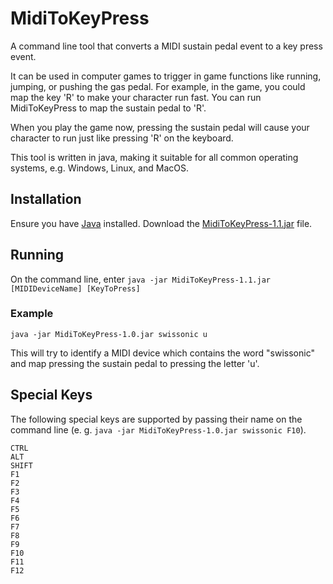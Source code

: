 # MidiToKeyPress
A command line tool that converts a MIDI sustain pedal event to a key press event.

It can be used in computer games to trigger in game functions like 
running, jumping, or pushing the gas pedal. For example, in the game, you
could map the key 'R' to make your character run fast. You can run MidiToKeyPress 
to map the sustain pedal to 'R'. 

When you play the game now, pressing the sustain pedal will cause
your character to run just like pressing 'R' on the keyboard.

This tool is written in java, making it suitable for all common operating systems,
e.g. Windows, Linux, and MacOS.

## Installation

Ensure you have [Java](https://java.com) installed.
Download the [MidiToKeyPress-1.1.jar](releases) file.

## Running

On the command line, enter ```java -jar MidiToKeyPress-1.1.jar [MIDIDeviceName] [KeyToPress]```

### Example

```java -jar MidiToKeyPress-1.0.jar swissonic u```

This will try to identify a MIDI device which contains the word "swissonic" and map pressing the sustain pedal
to pressing the letter 'u'.

## Special Keys
The following special keys are supported by passing their name on the command line (e. g. ```java -jar MidiToKeyPress-1.0.jar swissonic F10```).
```
CTRL
ALT
SHIFT
F1
F2
F3
F4
F5
F6
F7
F8
F9
F10
F11
F12
```
